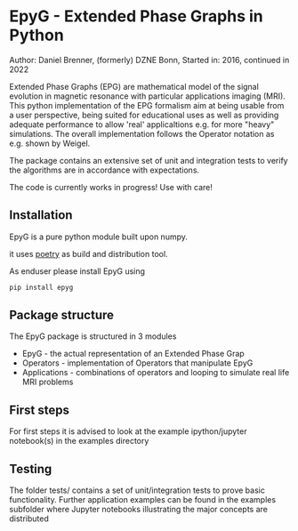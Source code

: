 EpyG - Extended Phase Graphs in Python
======================================

Author: Daniel Brenner, (formerly) DZNE Bonn,
Started in: 2016, continued in 2022

Extended Phase Graphs (EPG) are mathematical model of the signal evolution in magnetic resonance with particular applications
imaging (MRI).
This python implementation of the EPG formalism aim at being usable from a user perspective, being suited for educational
uses as well as providing adequate performance to allow 'real' applicaltions e.g. for more "heavy" simulations.
The overall implementation follows the Operator notation as e.g. shown by Weigel.

The package contains an extensive set of unit and integration tests to verify the algorithms are in accordance with expectations.

The code is currently works in progress! Use with care!

## Installation

EpyG is a pure python module built upon numpy.

it uses [poetry](https://python-poetry.org) as build and distribution tool.

As enduser please install EpyG using

```bash
pip install epyg
```

## Package structure

The EpyG package is structured in 3 modules

* EpyG - the actual representation of an Extended Phase Grap
* Operators - implementation of Operators that manipulate EpyG
* Applications - combinations of operators and looping to simulate real life MRI problems

## First steps

For first steps it is advised to look at the example ipython/jupyter notebook(s) in the examples directory

## Testing

The folder tests/ contains a set of unit/integration tests to prove basic functionality.
Further application examples can be found in the examples subfolder where Jupyter notebooks illustrating the major concepts are distributed
